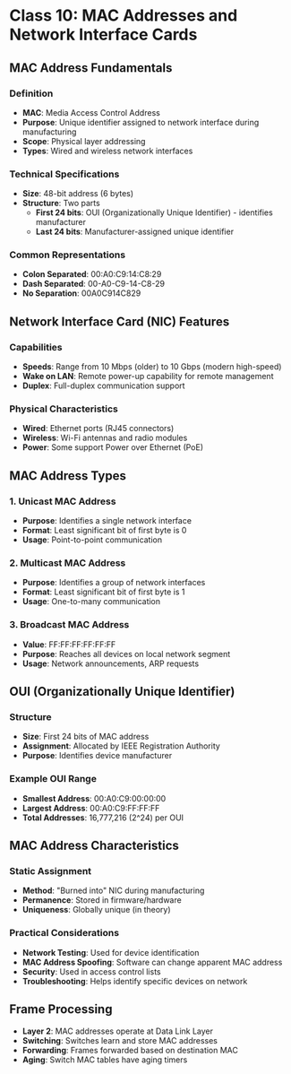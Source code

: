 # Class 10: MAC Addresses and Network Interface Cards

## MAC Address Fundamentals

### Definition

- **MAC**: Media Access Control Address
- **Purpose**: Unique identifier assigned to network interface during manufacturing
- **Scope**: Physical layer addressing
- **Types**: Wired and wireless network interfaces

### Technical Specifications

- **Size**: 48-bit address (6 bytes)
- **Structure**: Two parts
  - **First 24 bits**: OUI (Organizationally Unique Identifier) - identifies manufacturer
  - **Last 24 bits**: Manufacturer-assigned unique identifier

### Common Representations

- **Colon Separated**: 00:A0:C9:14:C8:29
- **Dash Separated**: 00-A0-C9-14-C8-29
- **No Separation**: 00A0C914C829

## Network Interface Card (NIC) Features

### Capabilities

- **Speeds**: Range from 10 Mbps (older) to 10 Gbps (modern high-speed)
- **Wake on LAN**: Remote power-up capability for remote management
- **Duplex**: Full-duplex communication support

### Physical Characteristics

- **Wired**: Ethernet ports (RJ45 connectors)
- **Wireless**: Wi-Fi antennas and radio modules
- **Power**: Some support Power over Ethernet (PoE)

## MAC Address Types

### 1. Unicast MAC Address

- **Purpose**: Identifies a single network interface
- **Format**: Least significant bit of first byte is 0
- **Usage**: Point-to-point communication

### 2. Multicast MAC Address

- **Purpose**: Identifies a group of network interfaces
- **Format**: Least significant bit of first byte is 1
- **Usage**: One-to-many communication

### 3. Broadcast MAC Address

- **Value**: FF:FF:FF:FF:FF:FF
- **Purpose**: Reaches all devices on local network segment
- **Usage**: Network announcements, ARP requests

## OUI (Organizationally Unique Identifier)

### Structure

- **Size**: First 24 bits of MAC address
- **Assignment**: Allocated by IEEE Registration Authority
- **Purpose**: Identifies device manufacturer

### Example OUI Range

- **Smallest Address**: 00:A0:C9:00:00:00
- **Largest Address**: 00:A0:C9:FF:FF:FF
- **Total Addresses**: 16,777,216 (2^24) per OUI

## MAC Address Characteristics

### Static Assignment

- **Method**: "Burned into" NIC during manufacturing
- **Permanence**: Stored in firmware/hardware
- **Uniqueness**: Globally unique (in theory)

### Practical Considerations

- **Network Testing**: Used for device identification
- **MAC Address Spoofing**: Software can change apparent MAC address
- **Security**: Used in access control lists
- **Troubleshooting**: Helps identify specific devices on network

## Frame Processing

- **Layer 2**: MAC addresses operate at Data Link Layer
- **Switching**: Switches learn and store MAC addresses
- **Forwarding**: Frames forwarded based on destination MAC
- **Aging**: Switch MAC tables have aging timers
